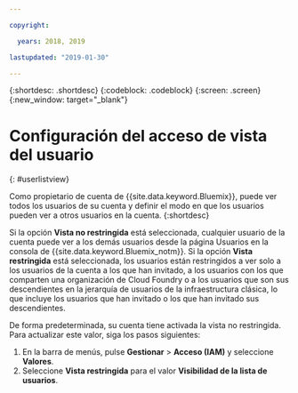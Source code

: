 ```yaml
---

copyright:

  years: 2018, 2019

lastupdated: "2019-01-30"

---
```


{:shortdesc: .shortdesc}
{:codeblock: .codeblock}
{:screen: .screen}
{:new_window: target="_blank"}

# Configuración del acceso de vista del usuario
{: #userlistview}

Como propietario de cuenta de {{site.data.keyword.Bluemix}}, puede ver todos los usuarios de su cuenta y definir el modo en que los usuarios pueden ver a otros usuarios en la cuenta. 
{:shortdesc}

Si la opción **Vista no restringida** está seleccionada, cualquier usuario de la cuenta puede ver a los demás usuarios desde la página Usuarios en la consola de {{site.data.keyword.Bluemix_notm}}. Si la opción **Vista restringida** está seleccionada, los usuarios están restringidos a ver solo a los usuarios de la cuenta a los que han invitado, a los usuarios con los que comparten una organización de Cloud Foundry o a los usuarios que son sus descendientes en la jerarquía de usuarios de la infraestructura clásica, lo que incluye los usuarios que han invitado o los que han invitado sus descendientes.

De forma predeterminada, su cuenta tiene activada la vista no restringida. Para actualizar este valor, siga los pasos siguientes:

1. En la barra de menús, pulse **Gestionar** &gt; **Acceso (IAM)** y seleccione **Valores**.
2. Seleccione **Vista restringida** para el valor **Visibilidad de la lista de usuarios**.
